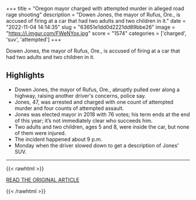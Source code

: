 +++
title = "Oregon mayor charged with attempted murder in alleged road rage shooting"
description = "Dowen Jones, the mayor of Rufus, Ore., is accused of firing at a car that had two adults and two children in it."
date = "2022-11-04 14:14:35"
slug = "63651e1dd0d2221dd89bbe26"
image = "https://i.imgur.com/FWeNYox.jpg"
score = "1574"
categories = ['charged', 'suv', 'attempted']
+++

Dowen Jones, the mayor of Rufus, Ore., is accused of firing at a car that had two adults and two children in it.

## Highlights

- Dowen Jones, the mayor of Rufus, Ore., abruptly pulled over along a highway, raising another driver's concerns, police say.
- Jones, 47, was arrested and charged with one count of attempted murder and four counts of attempted assault.
- Jones was elected mayor in 2018 with 76 votes; his term ends at the end of this year; it’s not immediately clear who succeeds him.
- Two adults and two children, ages 5 and 8, were inside the car, but none of them were injured.
- The incident happened about 9 p.m.
- Monday when the driver slowed down to get a description of Jones' SUV.

---

{{< rawhtml >}}
  <p class="article-category">
    <a target="_blank" href="https://www.washingtonpost.com/nation/2022/11/03/oregon-mayor-rufus-attempted-murder/">READ THE ORIGINAL ARTICLE</a>
  </p>
{{< /rawhtml >}}
